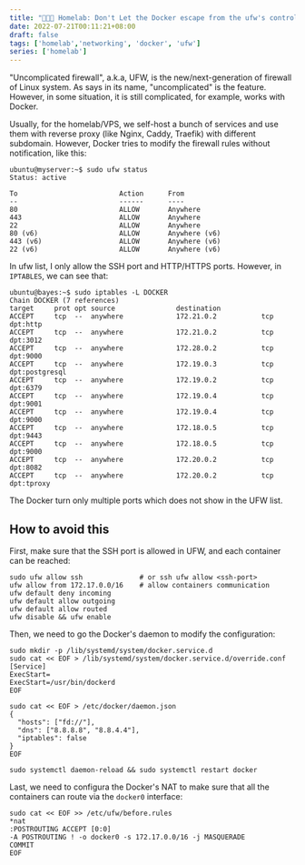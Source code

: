 ```yaml
---
title: "🧑🏿‍💻 Homelab: Don't Let the Docker escape from the ufw's control"
date: 2022-07-21T00:11:21+08:00
draft: false
tags: ['homelab','networking', 'docker', 'ufw']
series: ['homelab']
---
```



<!--more-->

"Uncomplicated firewall", a.k.a, UFW, is the new/next-generation of firewall of Linux system. As says in its name, "uncomplicated" is the feature. However, in some situation, it is still complicated, for example, works with Docker.

Usually, for the homelab/VPS, we self-host a bunch of services and use them with reverse proxy (like Nginx, Caddy, Traefik) with different subdomain. However, Docker tries to modify the firewall rules without notification, like this:

```shell
ubuntu@myserver:~$ sudo ufw status
Status: active

To                         Action      From
--                         ------      ----                 
80                         ALLOW       Anywhere                  
443                        ALLOW       Anywhere                                 
22                         ALLOW       Anywhere                           
80 (v6)                    ALLOW       Anywhere (v6)             
443 (v6)                   ALLOW       Anywhere (v6)                          
22 (v6)                    ALLOW       Anywhere (v6)
```

In ufw list, I only allow the SSH port and HTTP/HTTPS ports. However, in `IPTABLES`, we can see that: 
```shell
ubuntu@bayes:~$ sudo iptables -L DOCKER
Chain DOCKER (7 references)
target     prot opt source               destination         
ACCEPT     tcp  --  anywhere             172.21.0.2           tcp dpt:http
ACCEPT     tcp  --  anywhere             172.21.0.2           tcp dpt:3012
ACCEPT     tcp  --  anywhere             172.28.0.2           tcp dpt:9000
ACCEPT     tcp  --  anywhere             172.19.0.3           tcp dpt:postgresql
ACCEPT     tcp  --  anywhere             172.19.0.2           tcp dpt:6379
ACCEPT     tcp  --  anywhere             172.19.0.4           tcp dpt:9001
ACCEPT     tcp  --  anywhere             172.19.0.4           tcp dpt:9000
ACCEPT     tcp  --  anywhere             172.18.0.5           tcp dpt:9443
ACCEPT     tcp  --  anywhere             172.18.0.5           tcp dpt:9000
ACCEPT     tcp  --  anywhere             172.20.0.2           tcp dpt:8082
ACCEPT     tcp  --  anywhere             172.20.0.2           tcp dpt:tproxy
```
The Docker turn only multiple ports which does not show in the UFW list.

## How to avoid this

First, make sure that the SSH port is allowed in UFW, and each container can be reached:
```shell
sudo ufw allow ssh              # or ssh ufw allow <ssh-port>
ufw allow from 172.17.0.0/16    # allow containers communication
ufw default deny incoming
ufw default allow outgoing
ufw default allow routed
ufw disable && ufw enable
```

Then, we need to go the Docker's daemon to modify the configuration:

```shell
sudo mkdir -p /lib/systemd/system/docker.service.d
sudo cat << EOF > /lib/systemd/system/docker.service.d/override.conf
[Service]
ExecStart=
ExecStart=/usr/bin/dockerd
EOF

sudo cat << EOF > /etc/docker/daemon.json
{
  "hosts": ["fd://"],
  "dns": ["8.8.8.8", "8.8.4.4"],
  "iptables": false
}
EOF

sudo systemctl daemon-reload && sudo systemctl restart docker
```

Last, we need to configura the Docker's NAT to make sure that all the containers can route via the `docker0` interface:

```shell
sudo cat << EOF >> /etc/ufw/before.rules
*nat
:POSTROUTING ACCEPT [0:0]
-A POSTROUTING ! -o docker0 -s 172.17.0.0/16 -j MASQUERADE
COMMIT
EOF
```